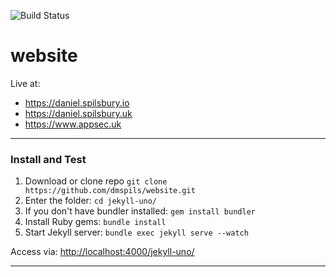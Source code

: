 ![Build Status](https://codebuild.us-east-1.amazonaws.com/badges?uuid=eyJlbmNyeXB0ZWREYXRhIjoiRFdjWWU1R3RqcGg0aEl6cGJkcHlpbE1MMkJyWE9yMFVYMjBRMzZYZXA2d3BjS3dWZ2Q3YlpGeXhpZ1JJU3drU1F4ZHhxUjJUSWR5T242SHUrdmFDTWVRPSIsIml2UGFyYW1ldGVyU3BlYyI6Ik5IN05UbXdKY1FQaDZtQ0wiLCJtYXRlcmlhbFNldFNlcmlhbCI6MX0%3D&branch=master)

# website

Live at:
* https://daniel.spilsbury.io
* https://daniel.spilsbury.uk
* https://www.appsec.uk
---

### Install and Test

1. Download or clone repo `git clone https://github.com/dmspils/website.git`
2. Enter the folder: `cd jekyll-uno/`
3. If you don't have bundler installed: `gem install bundler`
3. Install Ruby gems: `bundle install`
4. Start Jekyll server: `bundle exec jekyll serve --watch`

Access via: [http://localhost:4000/jekyll-uno/](http://localhost:4000/jekyll-uno/)

---

